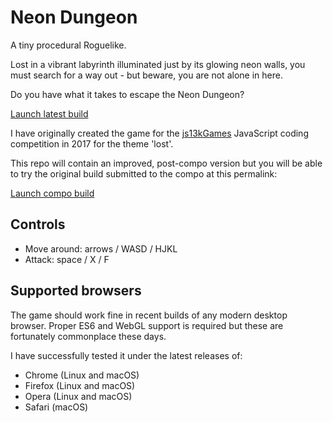 # Neon Dungeon
A tiny procedural Roguelike.

Lost in a vibrant labyrinth illuminated just by its glowing neon walls, you must search for a way out - but beware, you are not alone in here.

Do you have what it takes to escape the Neon Dungeon?

[Launch latest build](https://attilahorvath.github.io/neon-dungeon)

I have originally created the game for the [js13kGames](http://js13kgames.com) JavaScript coding competition in 2017 for the theme 'lost'.

This repo will contain an improved, post-compo version but you will be able to try the original build submitted to the compo at this permalink:

[Launch compo build](https://js13kgames.com/games/neon-dungeon/index.html)

## Controls
- Move around: arrows / WASD / HJKL
- Attack: space / X / F

## Supported browsers
The game should work fine in recent builds of any modern desktop browser. Proper ES6 and WebGL support is required but these are fortunately commonplace these days.

I have successfully tested it under the latest releases of:
- Chrome (Linux and macOS)
- Firefox (Linux and macOS)
- Opera (Linux and macOS)
- Safari (macOS)
